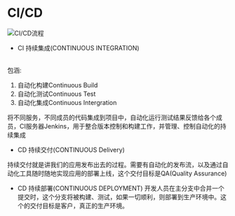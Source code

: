 # CI/CD
![CI/CD流程](http://pcpj2g4mj.bkt.clouddn.com/18-11-9/79775647.jpg)
- CI 持续集成(CONTINUOUS INTEGRATION)

<br>包涵:
1. 自动化构建Continuous Build
2. 自动化测试Continuous Test
3. 自动化集成Continuous Intergration

将不同服务，不同成员的代码集成到项目中，自动化运行测试结果反馈给各个成员，CI服务器Jenkins，用于整合版本控制和构建工作，并管理、控制自动化的持续集成

- CD 持续交付(CONTINUOUS Delivery)

持续交付就是讲我们的应用发布出去的过程。需要有自动化的发布流，以及通过自动化工具随时随地实现应用的部署上线，这个交付目标是QA(Quality Assurance)

- CD 持续部署(CONTINUOUS DEPLOYMENT)
开发人员在主分支中合并一个提交时，这个分支将被构建、测试，如果一切顺利，则部署到生产环境中。这个的交付目标是客户，真正的生产环境。